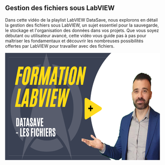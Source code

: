<h2 dir="auto" id="h_204237571151655104512005"><span>Gestion des fichiers sous LabVIEW</span></h2>
<p dir="auto"><span>Dans cette vid&eacute;o de la playlist LabVIEW DataSave, nous explorons en d&eacute;tail la gestion des fichiers sous LabVIEW, un sujet essentiel pour la sauvegarde, le stockage et l'organisation des donn&eacute;es dans vos projets. Que vous soyez d&eacute;butant ou utilisateur avanc&eacute;, cette vid&eacute;o vous guide pas &agrave; pas pour ma&icirc;triser les fondamentaux et d&eacute;couvrir les nombreuses possibilit&eacute;s offertes par LabVIEW pour travailler avec des fichiers.</span></p>
<p dir="auto"><a href="https://youtu.be/9kIG-NOfbSQ"><img src="https://raw.githubusercontent.com/Technologies-de-France/Formation-LabVIEW/refs/heads/main/L%20-%201%20-%20DataSave%20-%20Les%20Fichiers/Les%20fichiers.png" alt="" width="620" height="349" /></a></p>
<p>&nbsp;</p>
<p></p>
<p></p>

